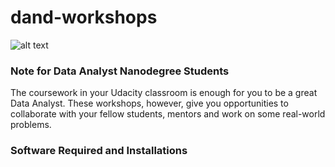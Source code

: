 # dand-workshops

![alt text](https://github.com/udacity/dand-workshops/blob/master/images/DAND-workshops.jpg "Real-World Data Science")

### Note for Data Analyst Nanodegree Students
The coursework in your Udacity classroom is enough for you to be a great Data Analyst. These workshops, however, give you opportunities to collaborate with your fellow students, mentors and work on some real-world problems.


###  Software Required and Installations


